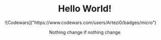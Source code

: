<h1 align="center"> Hello World!</h1>
![Codewars]("https://www.codewars.com/users/Artezi0/badges/micro")
<p align="center"> Nothing change if nothing change </p>
